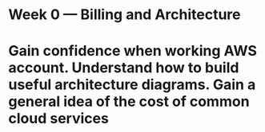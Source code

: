# Week 0 — Billing and Architecture

# Gain confidence when working AWS account. Understand how to build useful architecture diagrams. Gain a general idea of the cost of common cloud services
